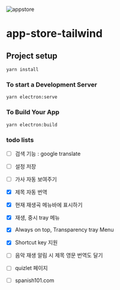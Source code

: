 ![appstore](https://user-images.githubusercontent.com/4316355/48569610-354ed300-e8d0-11e8-8fde-e1d5631528dd.png)

# app-store-tailwind

## Project setup
```
yarn install
```

### To start a Development Server
```
yarn electron:serve
```

### To Build Your App
```
yarn electron:build
```

### todo lists

- [ ] 검색 기능 : google translate
- [ ] 설정 저장
- [ ] 가사 자동 보여주기
- [x] 제목 자동 번역
- [x] 현재 재생곡 메뉴바에 표시하기
- [x] 재생, 중시 tray 메뉴
- [x] Always on top, Transparency tray Menu
- [x] Shortcut key 지원
- [ ] 음악 재생 알림 시 제목 영문 번역도 달기
- [ ] quizlet 페이지
- [ ] spanish101.com

